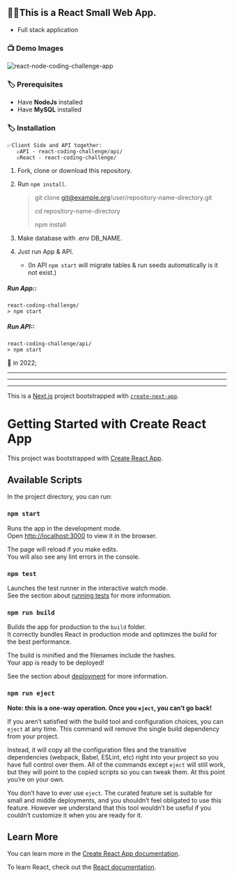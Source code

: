 ## 👨‍💻This is a React Small Web App.
- Full stack application 

### 📺 Demo Images
![react-node-coding-challenge-app](https://user-images.githubusercontent.com/59244522/206666463-7bdcaacb-8577-40f5-ac48-3c43579924b0.png)


### 🏷️ Prerequisites

- Have **NodeJs** installed
- Have **MySQL** installed

### 🏷️ Installation

    ✅Client Side and API together:
       ☑️API - react-coding-challenge/api/
       ☑️React - react-coding-challenge/

 1. Fork, clone or download this repository.
 2. Run ` npm install `.

    > git clone git@example.org/user/repository-name-directory.git
    > 
    > cd repository-name-directory 
    > 
    > npm install
 
 3. Make database with .env DB_NAME.
 4. Just run App & API.
     - (In API `npm start` will migrate tables & run seeds automatically is it not exist.)

##### Run App::
    react-coding-challenge/ 
    > npm start
    
##### Run API::
    react-coding-challenge/api/ 
    > npm start

📌 in 2022;


______________
______________
______________

This is a [Next.js](https://nextjs.org/) project bootstrapped with [`create-next-app`](https://github.com/vercel/next.js/tree/canary/packages/create-next-app).


# Getting Started with Create React App

This project was bootstrapped with [Create React App](https://github.com/facebook/create-react-app).

## Available Scripts

In the project directory, you can run:

### `npm start`

Runs the app in the development mode.\
Open [http://localhost:3000](http://localhost:3000) to view it in the browser.

The page will reload if you make edits.\
You will also see any lint errors in the console.

### `npm test`

Launches the test runner in the interactive watch mode.\
See the section about [running tests](https://facebook.github.io/create-react-app/docs/running-tests) for more information.

### `npm run build`

Builds the app for production to the `build` folder.\
It correctly bundles React in production mode and optimizes the build for the best performance.

The build is minified and the filenames include the hashes.\
Your app is ready to be deployed!

See the section about [deployment](https://facebook.github.io/create-react-app/docs/deployment) for more information.

### `npm run eject`

**Note: this is a one-way operation. Once you `eject`, you can’t go back!**

If you aren’t satisfied with the build tool and configuration choices, you can `eject` at any time. This command will remove the single build dependency from your project.

Instead, it will copy all the configuration files and the transitive dependencies (webpack, Babel, ESLint, etc) right into your project so you have full control over them. All of the commands except `eject` will still work, but they will point to the copied scripts so you can tweak them. At this point you’re on your own.

You don’t have to ever use `eject`. The curated feature set is suitable for small and middle deployments, and you shouldn’t feel obligated to use this feature. However we understand that this tool wouldn’t be useful if you couldn’t customize it when you are ready for it.

## Learn More

You can learn more in the [Create React App documentation](https://facebook.github.io/create-react-app/docs/getting-started).

To learn React, check out the [React documentation](https://reactjs.org/).
